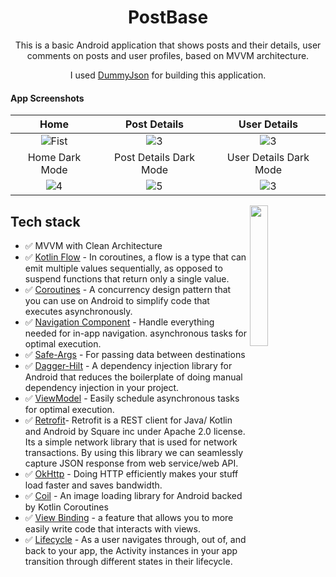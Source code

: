 <h1 align="center">PostBase</h1>

<p align="center">  
This is a basic Android application that shows posts and their details, user comments on posts and user profiles, based on MVVM architecture.
<br/>
<p align="center">I used <a href="https://dummyjson.com/">DummyJson</a> for building this application.</p>
</p>

#### App Screenshots

| Home | Post Details | User Details |
|:-:|:-:|:-:|
| ![Fist](https://github.com/herdal06/PostBase/blob/master/screenshots/home.png?raw=true) | ![3](https://github.com/herdal06/PostBase/blob/master/screenshots/post_details.png?raw=true) | ![3](https://github.com/herdal06/PostBase/blob/master/screenshots/on_click_user.png?raw=true)
| Home Dark Mode | Post Details Dark Mode | User Details Dark Mode |
| ![4](https://github.com/herdal06/PostBase/blob/master/screenshots/home_dark.png?raw=true) | ![5](https://github.com/herdal06/PostBase/blob/master/screenshots/post_details_dark.png?raw=true) | ![3](https://github.com/herdal06/PostBase/blob/master/screenshots/on_click_user_dark.png?raw=true)


<img src="/arts/rickandmorty.gif" align="right"  width="24%"/>

## Tech stack
* ✅ MVVM with Clean Architecture
* ✅ [Kotlin Flow][31] - In coroutines, a flow is a type that can emit multiple values sequentially, as opposed to suspend functions that return only a single value.
* ✅ [Coroutines][51] - A concurrency design pattern that you can use on Android to simplify code that executes asynchronously.
* ✅ [Navigation Component][24] - Handle everything needed for in-app navigation. asynchronous tasks for optimal execution.
* ✅ [Safe-Args][25] - For passing data between destinations
* ✅ [Dagger-Hilt][93] - A dependency injection library for Android that reduces the boilerplate of doing manual dependency injection in your project.
* ✅ [ViewModel][17] - Easily schedule asynchronous tasks for optimal execution.
* ✅ [Retrofit][90]- Retrofit is a REST client for Java/ Kotlin and Android by Square inc under Apache 2.0 license. Its a simple network library that is used for network transactions. By using this library we can seamlessly capture JSON response from web service/web API.
* ✅ [OkHttp][23] - Doing HTTP efficiently makes your stuff load faster and saves bandwidth.
* ✅ [Coil][92] - An image loading library for Android backed by Kotlin Coroutines
* ✅ [View Binding][11] - a feature that allows you to more easily write code that interacts with views.
* ✅ [Lifecycle][22] - As a user navigates through, out of, and back to your app, the Activity instances in your app transition through different states in their lifecycle.


[11]: https://developer.android.com/topic/libraries/view-binding
[92]: https://coil-kt.github.io/coil/
[93]: https://developer.android.com/jetpack/compose/libraries#hilt
[51]: https://developer.android.com/kotlin/coroutines
[90]: https://square.github.io/retrofit/
[31]: https://developer.android.com/kotlin/flow
[22]: https://developer.android.com/guide/components/activities/activity-lifecycle
[17]: https://developer.android.com/jetpack/compose/state#viewmodel-state
[23]: https://square.github.io/okhttp/
[24]: https://developer.android.com/guide/navigation/navigation-getting-started
[25]: https://developer.android.com/guide/navigation/navigation-pass-data
